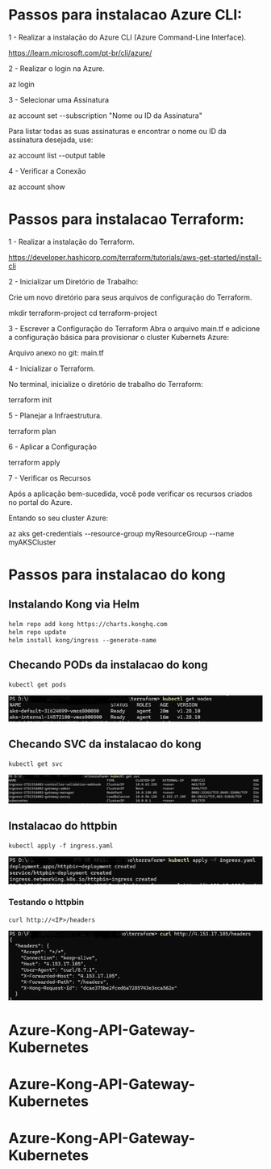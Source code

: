 
# Passos para instalacao Azure CLI:

1 - Realizar a instalação do Azure CLI (Azure Command-Line Interface).

https://learn.microsoft.com/pt-br/cli/azure/

2 - Realizar o login na Azure.

az login

3 - Selecionar uma Assinatura

az account set --subscription "Nome ou ID da Assinatura"

Para listar todas as suas assinaturas e encontrar o nome ou ID da assinatura desejada, use:

az account list --output table

4 - Verificar a Conexão

az account show

# Passos para instalacao Terraform:

1 - Realizar a instalação do Terraform.

https://developer.hashicorp.com/terraform/tutorials/aws-get-started/install-cli

2 - Inicializar um Diretório de Trabalho:

Crie um novo diretório para seus arquivos de configuração do Terraform.

mkdir terraform-project
cd terraform-project

3 - Escrever a Configuração do Terraform
Abra o arquivo main.tf e adicione a configuração básica para provisionar o cluster Kubernets Azure:

Arquivo anexo no git:
main.tf 

4 - Inicializar o Terraform.

No terminal, inicialize o diretório de trabalho do Terraform:

terraform init

5 - Planejar a Infraestrutura.

terraform plan

6 - Aplicar a Configuração

terraform apply

7 - Verificar os Recursos

Após a aplicação bem-sucedida, você pode verificar os recursos criados no portal do Azure.


Entando so seu cluster Azure:

az aks get-credentials --resource-group myResourceGroup --name myAKSCluster



# Passos para instalacao do kong

## Instalando Kong via Helm
```shell
helm repo add kong https://charts.konghq.com
helm repo update
helm install kong/ingress --generate-name
```

## Checando PODs da instalacao do kong
```shell
kubectl get pods
```
![pods](/assets/pods.png)

## Checando SVC da instalacao do kong
```shell
kubectl get svc
```
![svcs](/assets/svcs.png)

## Instalacao do httpbin
```shell
kubectl apply -f ingress.yaml
```
![svcs](/assets/httpbin.png)

### Testando o httpbin
```shell
curl http://<IP>/headers

```
![curl](/assets/curl.png)
# Azure-Kong-API-Gateway-Kubernetes
# Azure-Kong-API-Gateway-Kubernetes
# Azure-Kong-API-Gateway-Kubernetes
